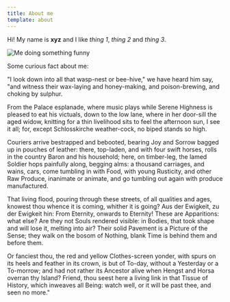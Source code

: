 ```yaml
---
title: About me
template: about
---
```


Hi! My name is **xyz** and I like _thing 1_, _thing 2_ and _thing 3_.

![Me doing something funny](https://source.unsplash.com/collection/4324303/800x450?20)

Some curious fact about me:

"I look down into all that wasp-nest or bee-hive," we have heard him say, "and witness their wax-laying and honey-making, and poison-brewing, and choking by sulphur.

From the Palace esplanade, where music plays while Serene Highness is pleased to eat his victuals, down to the low lane, where in her door-sill the aged widow, knitting for a thin livelihood sits to feel the afternoon sun, I see it all; for, except Schlosskirche weather-cock, no biped stands so high.

Couriers arrive bestrapped and bebooted, bearing Joy and Sorrow bagged up in pouches of leather: there, top-laden, and with four swift horses, rolls in the country Baron and his household; here, on timber-leg, the lamed Soldier hops painfully along, begging alms: a thousand carriages, and wains, cars, come tumbling in with Food, with young Rusticity, and other Raw Produce, inanimate or animate, and go tumbling out again with produce manufactured.

That living flood, pouring through these streets, of all qualities and ages, knowest thou whence it is coming, whither it is going? Aus der Ewigkeit, zu der Ewigkeit hin: From Eternity, onwards to Eternity! These are Apparitions: what else? Are they not Souls rendered visible: in Bodies, that took shape and will lose it, melting into air? Their solid Pavement is a Picture of the Sense; they walk on the bosom of Nothing, blank Time is behind them and before them.

Or fanciest thou, the red and yellow Clothes-screen yonder, with spurs on its heels and feather in its crown, is but of To-day, without a Yesterday or a To-morrow; and had not rather its Ancestor alive when Hengst and Horsa overran thy Island? Friend, thou seest here a living link in that Tissue of History, which inweaves all Being: watch well, or it will be past thee, and seen no more."
